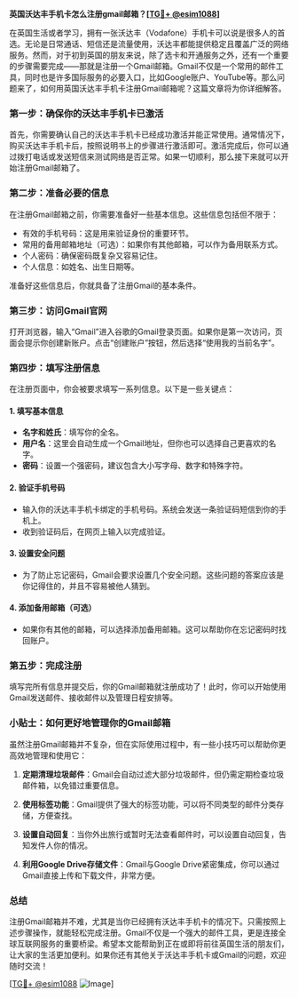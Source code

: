 **英国沃达丰手机卡怎么注册gmail邮箱？[[TG💪+ @esim1088](https://t.me/s/esim1088)]**

在英国生活或者学习，拥有一张沃达丰（Vodafone）手机卡可以说是很多人的首选。无论是日常通话、短信还是流量使用，沃达丰都能提供稳定且覆盖广泛的网络服务。然而，对于初到英国的朋友来说，除了选卡和开通服务之外，还有一个重要的步骤需要完成——那就是注册一个Gmail邮箱。Gmail不仅是一个常用的邮件工具，同时也是许多国际服务的必要入口，比如Google账户、YouTube等。那么问题来了，如何用英国沃达丰手机卡注册Gmail邮箱呢？这篇文章将为你详细解答。

### 第一步：确保你的沃达丰手机卡已激活

首先，你需要确认自己的沃达丰手机卡已经成功激活并能正常使用。通常情况下，购买沃达丰手机卡后，按照说明书上的步骤进行激活即可。激活完成后，你可以通过拨打电话或发送短信来测试网络是否正常。如果一切顺利，那么接下来就可以开始注册Gmail邮箱了。

### 第二步：准备必要的信息

在注册Gmail邮箱之前，你需要准备好一些基本信息。这些信息包括但不限于：

- 有效的手机号码：这是用来验证身份的重要环节。
- 常用的备用邮箱地址（可选）：如果你有其他邮箱，可以作为备用联系方式。
- 个人密码：确保密码既复杂又容易记住。
- 个人信息：如姓名、出生日期等。

准备好这些信息后，你就具备了注册Gmail的基本条件。

### 第三步：访问Gmail官网

打开浏览器，输入“Gmail”进入谷歌的Gmail登录页面。如果你是第一次访问，页面会提示你创建新账户。点击“创建账户”按钮，然后选择“使用我的当前名字”。

### 第四步：填写注册信息

在注册页面中，你会被要求填写一系列信息。以下是一些关键点：

#### 1. 填写基本信息
- **名字和姓氏**：填写你的全名。
- **用户名**：这里会自动生成一个Gmail地址，但你也可以选择自己更喜欢的名字。
- **密码**：设置一个强密码，建议包含大小写字母、数字和特殊字符。

#### 2. 验证手机号码
- 输入你的沃达丰手机卡绑定的手机号码。系统会发送一条验证码短信到你的手机上。
- 收到验证码后，在网页上输入以完成验证。

#### 3. 设置安全问题
- 为了防止忘记密码，Gmail会要求设置几个安全问题。这些问题的答案应该是你记得住的，并且不容易被他人猜到。

#### 4. 添加备用邮箱（可选）
- 如果你有其他的邮箱，可以选择添加备用邮箱。这可以帮助你在忘记密码时找回账户。

### 第五步：完成注册

填写完所有信息并提交后，你的Gmail邮箱就注册成功了！此时，你可以开始使用Gmail发送邮件、接收邮件以及管理日程安排等。

### 小贴士：如何更好地管理你的Gmail邮箱

虽然注册Gmail邮箱并不复杂，但在实际使用过程中，有一些小技巧可以帮助你更高效地管理和使用它：

1. **定期清理垃圾邮件**：Gmail会自动过滤大部分垃圾邮件，但仍需定期检查垃圾邮件箱，以免错过重要信息。
   
2. **使用标签功能**：Gmail提供了强大的标签功能，可以将不同类型的邮件分类存储，方便查找。

3. **设置自动回复**：当你外出旅行或暂时无法查看邮件时，可以设置自动回复，告知发件人你的情况。

4. **利用Google Drive存储文件**：Gmail与Google Drive紧密集成，你可以通过Gmail直接上传和下载文件，非常方便。

### 总结

注册Gmail邮箱并不难，尤其是当你已经拥有沃达丰手机卡的情况下。只需按照上述步骤操作，就能轻松完成注册。Gmail不仅是一个强大的邮件工具，更是连接全球互联网服务的重要桥梁。希望本文能帮助到正在或即将前往英国生活的朋友们，让大家的生活更加便利。如果你还有其他关于沃达丰手机卡或Gmail的问题，欢迎随时交流！

[[TG💪+ @esim1088](https://t.me/s/esim1088) ![Image](https://i.postimg.cc/4NQfJmqS/Snipaste-2025-05-13-00-14-12.png)]